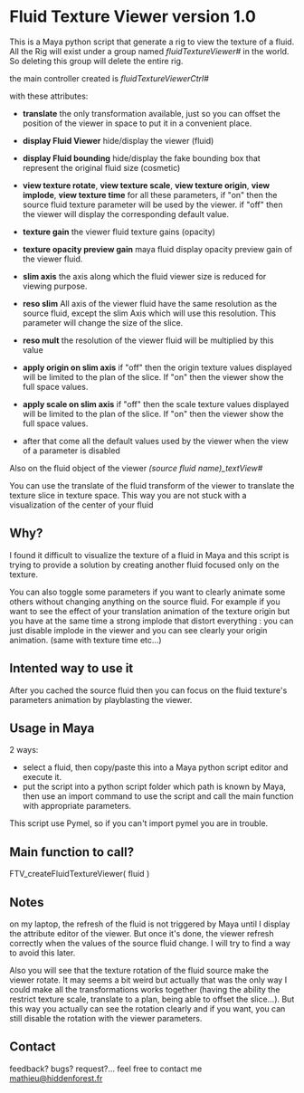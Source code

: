 # Fluid Texture Viewer version 1.0

This is a Maya python script that generate a rig to view the texture
of a fluid.
All the Rig will exist under a group named *fluidTextureViewer#* in the world.
So deleting this group will delete the entire rig.

the main controller created is *fluidTextureViewerCtrl#*

with these attributes:

* **translate** the only transformation available, just so you can offset the
position of the viewer in space to put it in a convenient place.

* **display Fluid Viewer** hide/display the viewer (fluid)

* **display Fluid bounding** hide/display the fake bounding box that represent the original fluid size
(cosmetic)

* **view texture rotate**, **view texture scale**, **view texture origin**, **view implode**, 
**view texture time**
for all these parameters, if "on" then the source fluid texture parameter will
be used by the viewer. if "off" then the viewer will display the corresponding
default value.

* **texture gain** the viewer fluid texture gains (opacity)

* **texture opacity preview gain** maya fluid display opacity preview gain of the
viewer fluid.

* **slim axis** the axis along which the fluid viewer size is reduced for viewing
purpose.

* **reso slim** All axis of the viewer fluid have the same resolution as the source
fluid, except the slim Axis which will use this resolution. This parameter will
change the size of the slice.

* **reso mult** the resolution of the viewer fluid will be multiplied by this value

* **apply origin on slim axis** if "off" then the origin texture values displayed
will be limited to the plan of the slice. If "on" then the viewer show the full
space values.

* **apply scale on slim axis** if "off" then the scale texture values displayed
will be limited to the plan of the slice. If "on" then the viewer show the full
space values.

* after that come all the default values used by the viewer when the view of a parameter is
disabled

Also on the fluid object of the viewer *(source fluid name)_textView#*

You can use the translate of the fluid transform of the viewer to translate
the texture slice in texture space. This way you are not stuck with a visualization
of the center of your fluid

## Why?

I found it difficult to visualize the texture of a fluid in Maya and this script
is trying to provide a solution by creating another fluid focused only on the texture.

You can also toggle some parameters if you want to clearly animate some others without changing anything
on the source fluid. For example if you want to see the effect of your translation animation of the texture origin but you have at the same time a strong implode that distort everything : you can just disable
implode in the viewer and you can see clearly your origin animation. (same with texture time etc...)

## Intented way to use it

After you cached the source fluid then you can focus on the fluid texture's parameters animation by playblasting the viewer.

## Usage in Maya

2 ways:
* select a fluid, then copy/paste this into a Maya python script editor and
execute it.
* put the script into a python script folder which path is known by Maya, then use an import
command to use the script and call the main function with appropriate parameters.

This script use Pymel, so if you can't import pymel you are in trouble.

## Main function to call?

FTV_createFluidTextureViewer( fluid )

## Notes
on my laptop, the refresh of the fluid is not triggered by Maya until I display the attribute editor
of the viewer. But once it's done, the viewer refresh correctly when the values of the source fluid change.
I will try to find a way to avoid this later.

Also you will see that the texture rotation of the fluid source make the viewer rotate.
It may seems a bit weird but actually that was the only way I could make all the transformations
works together (having the ability the restrict texture scale, translate to a plan, being able to offset
the slice...). But this way you actually can see the rotation clearly and if you want, you can still disable
the rotation with the viewer parameters.
## Contact
feedback? bugs? request?... feel free to contact me
mathieu@hiddenforest.fr


